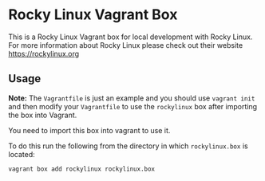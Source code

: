 # Rocky Linux Vagrant Box

This is a Rocky Linux Vagrant box for local development with Rocky Linux.  For more information about Rocky Linux please check out their website https://rockylinux.org

## Usage

__Note:__ The `Vagrantfile` is just an example and you should use `vagrant init` and then modify your `Vagrantfile` to use the `rockylinux` box after importing the box into Vagrant.


You need to import this box into vagrant to use it.

To do this run the following from the directory in which `rockylinux.box` is located:

```bash
vagrant box add rockylinux rockylinux.box
```
